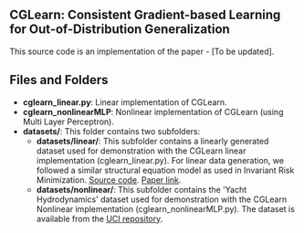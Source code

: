## CGLearn: Consistent Gradient-based Learning for Out-of-Distribution Generalization

This source code is an implementation of the paper - [To be updated].

## Files and Folders

- **cglearn_linear.py**: Linear implementation of CGLearn.
- **cglearn_nonlinearMLP**: Nonlinear implementation of CGLearn (using Multi Layer Perceptron).
- **datasets/**: This folder contains two subfolders:
    - **datasets/linear/**: This subfolder contains a linearly generated dataset used for demonstration with the CGLearn linear implementation (cglearn_linear.py). For linear data generation, we followed a similar structural equation model as used in Invariant Risk Minimization. [Source code](https://github.com/facebookresearch/InvariantRiskMinimization). [Paper link](https://arxiv.org/abs/1907.02893v1).
    - **datasets/nonlinear/**: This subfolder contains the 'Yacht Hydrodynamics' dataset used for demonstration with the CGLearn Nonlinear implementation (cglearn_nonlinearMLP.py). The dataset is available from the [UCI repository](https://archive.ics.uci.edu/dataset/243/yacht+hydrodynamics).
